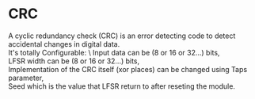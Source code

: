 # CRC
A cyclic redundancy check (CRC) is an error detecting code to detect accidental changes in digital data. \
It's totally Configurable: \ 
Input data can be (8 or 16 or 32...) bits, \
LFSR width can be (8 or 16 or 32...) bits, \
Implementation of the CRC itself (xor places) can be changed using Taps parameter, \
Seed which is the value that LFSR return to after reseting the module.
